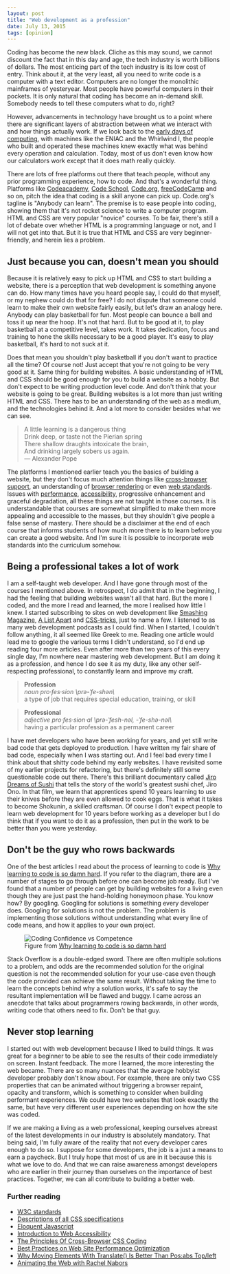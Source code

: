 ```yaml
---
layout: post
title: "Web development as a profession"
date: July 13, 2015
tags: [opinion]
---
```


Coding has become the new black. Cliche as this may sound, we cannot discount the fact that in this day and age, the tech industry is worth billions of dollars. The most enticing part of the tech industry is its low cost of entry. Think about it, at the very least, all you need to write code is a computer with a text editor. Computers are no longer the monolithic mainframes of yesteryear. Most people have powerful computers in their pockets. It is only natural that coding has become an in-demand skill. Somebody needs to tell these computers what to do, right?

However, advancements in technology have brought us to a point where there are significant layers of abstraction between what we interact with and how things actually work. If we look back to the [early days of computing](http://www.computerhistory.org/timeline/?category=cmptr), with machines like the ENIAC and the Whirlwind I, the people who built and operated these machines knew exactly what was behind every operation and calculation. Today, most of us don't even know how our calculators work except that it does math really quickly.

There are lots of free platforms out there that teach people, without any prior programming experience, how to code. And that's a wonderful thing. Platforms like [Codeacademy](http://www.codecademy.com/), [Code School](https://www.codeschool.com/), [Code.org](https://code.org/), [freeCodeCamp](http://www.freecodecamp.com/) and so on, pitch the idea that coding is a skill anyone can pick up. Code.org's tagline is "Anybody can learn". The premise is to ease people into coding, showing them that it's not rocket science to write a computer program. HTML and CSS are very popular "novice" courses. To be fair, there's still a lot of debate over whether HTML is a programming language or not, and I will not get into that. But it is true that HTML and CSS are very beginner-friendly, and herein lies a problem.

## Just because you can, doesn't mean you should

Because it is relatively easy to pick up HTML and CSS to start building a website, there is a perception that web development is something anyone can do. How many times have you heard people say, I could do that myself, or my nephew could do that for free? I do not dispute that someone could learn to make their own website fairly easily, but let's draw an analogy here. Anybody can play basketball for fun. Most people can bounce a ball and toss it up near the hoop. It's not that hard. But to be good at it, to play basketball at a competitive level, takes work. It takes dedication, focus and training to hone the skills necessary to be a good player. It's easy to play basketball, it's hard to not suck at it.

Does that mean you shouldn't play basketball if you don't want to practice all the time? Of course not! Just accept that you're not going to be very good at it. Same thing for building websites. A basic understanding of HTML and CSS should be good enough for you to build a website as a hobby. But don't expect to be writing production level code. And don't think that your website is going to be great. Building websites is a lot more than just writing HTML and CSS. There has to be an understanding of the web as a medium, and the technologies behind it. And a lot more to consider besides what we can see. 

>A little learning is a dangerous thing  
Drink deep, or taste not the Pierian spring  
There shallow draughts intoxicate the brain,  
And drinking largely sobers us again.  
― Alexander Pope

The platforms I mentioned earlier teach you the basics of building a website, but they don't focus much attention things like [cross-browser support](http://www.smashingmagazine.com/2010/06/07/the-principles-of-cross-browser-css-coding/), an understanding of [browser rendering](http://www.html5rocks.com/en/tutorials/internals/howbrowserswork/) or even [web standards](http://www.w3.org/standards/). Issues with [performance](https://community.dynatrace.com/community/display/PUB/Best+Practices+on+Web+Site+Performance+Optimization), [accessibility](https://www.w3.org/WAI/intro/accessibility.php), progressive enhancement and graceful degradation, all these things are not taught in those courses. It is understandable that courses are somewhat simplified to make them more appealing and accessible to the masses, but they shouldn't give people a false sense of mastery. There should be a disclaimer at the end of each course that informs students of how much more there is to learn before you can create a good website. And I'm sure it is possible to incorporate web standards into the curriculum somehow. 

## Being a professional takes a lot of work

I am a self-taught web developer. And I have gone through most of the courses I mentioned above. In retrospect, I do admit that in the beginning, I had the feeling that building websites wasn't all that hard. But the more I coded, and the more I read and learned, the more I realised how little I knew. I started subscribing to sites on web development like [Smashing Magazine](http://www.smashingmagazine.com/), [A List Apart](http://alistapart.com/) and [CSS-tricks](https://css-tricks.com/), just to name a few. I listened to as many web development podcasts as I could find. When I started, I couldn't follow anything, it all seemed like Greek to me. Reading one article would lead me to google the various terms I didn't understand, so I'd end up reading four more articles. Even after more than two years of this every single day, I'm nowhere near mastering web development. But I am doing it as a profession, and hence I do see it as my duty, like any other self-respecting professional, to constantly learn and improve my craft. 

>  **Profession**  
*noun pro·fes·sion &#92;prə-ˈfe-shən&#92;*  
a type of job that requires special education, training, or skill

>  **Professional**  
*adjective pro·fes·sion·al &#92;prə-ˈfesh-nəl, -ˈfe-shə-nəl&#92;*  
having a particular profession as a permanent career

I have met developers who have been working for years, and yet still write bad code that gets deployed to production. I have written my fair share of bad code, especially when I was starting out. And I feel bad every time I think about that shitty code behind my early websites. I have revisited some of my earlier projects for refactoring, but there's definitely still some questionable code out there. There's this brilliant documentary called [Jiro Dreams of Sushi](http://www.magpictures.com/jirodreamsofsushi/) that tells the story of the world's greatest sushi chef, Jiro Ono. In that film, we learn that apprentices spend 10 years learning to use their knives before they are even allowed to cook eggs. That is what it takes to become Shokunin, a skilled craftsman. Of course I don't expect people to learn web development for 10 years before working as a developer but I do think that if you want to do it as a profession, then put in the work to be better than you were yesterday.

## Don't be the guy who rows backwards

One of the best articles I read about the process of learning to code is [Why learning to code is so damn hard](http://www.vikingcodeschool.com/posts/why-learning-to-code-is-so-damn-hard). If you refer to the diagram, there are a number of stages to go through before one can become job ready. But I've found that a number of people can get by building websites for a living even though they are just past the hand-holding honeymoon phase. You know how? By googling. Googling for solutions is something every developer does. Googling for solutions is not the problem. The problem is implementing those solutions without understanding what every line of code means, and how it applies to your own project. 

<figure>
<img src="{{ site.url }}/images/posts/profession/confidence-vs-competence.png" alt="Coding Confidence vs Competence"/>
<figcaption>Figure from <a href="http://www.vikingcodeschool.com/posts/why-learning-to-code-is-so-damn-hard">Why learning to code is so damn hard</a></figcaption>
</figure>

Stack Overflow is a double-edged sword. There are often multiple solutions to a problem, and odds are the recommended solution for the original question is not the recommended solution for your use-case even though the code provided can achieve the same result. Without taking the time to learn the concepts behind why a solution works, it's safe to say the resultant implementation will be flawed and buggy. I came across an anecdote that talks about programmers rowing backwards, in other words, writing code that others need to fix. Don't be that guy.

## Never stop learning

I started out with web development because I liked to build things. It was great for a beginner to be able to see the results of their code immediately on screen. Instant feedback. The more I learned, the more interesting the web became. There are so many nuances that the average hobbyist developer probably don't know about. For example, there are only two CSS properties that can be animated without triggering a browser repaint, opacity and transform, which is something to consider when building performant experiences. We could have two websites that look exactly the same, but have very different user experiences depending on how the site was coded. 

If we are making a living as a web professional, keeping ourselves abreast of the latest developments in our industry is absolutely mandatory. That being said, I'm fully aware of the reality that not every developer cares enough to do so. I suppose for some developers, the job is a just a means to earn a paycheck. But I truly hope that most of us are in it because this is what we love to do. And that we can raise awareness amongst developers who are earlier in their journey than ourselves on the importance of best practices. Together, we can all contribute to building a better web.

### Further reading

<ul>
    <li class="no-margin"><a href="http://www.w3.org/standards/">W3C standards</a></li>
    <li class="no-margin"><a href="http://www.w3.org/Style/CSS/specs.en.html">Descriptions of all CSS specifications</a></li>
    <li class="no-margin"><a href="http://eloquentjavascript.net/">Eloquent Javascript</a></li>
    <li class="no-margin"><a href="https://www.w3.org/WAI/intro/accessibility.php/">Introduction to Web Accessibility</a></li>
    <li class="no-margin"><a href="http://www.smashingmagazine.com/2010/06/07/the-principles-of-cross-browser-css-coding/">The Principles Of Cross-Browser CSS Coding</a></li>
    <li class="no-margin"><a href="https://community.dynatrace.com/community/display/PUB/Best+Practices+on+Web+Site+Performance+Optimization">Best Practices on Web Site Performance Optimization</a></li>
    <li class="no-margin"><a href="http://www.paulirish.com/2012/why-moving-elements-with-translate-is-better-than-posabs-topleft/">Why Moving Elements With Translate() Is Better Than Pos:abs Top/left</a></li>
    <li><a href="http://thewebahead.net/103">Animating the Web with Rachel Nabors</a></li>
</ul>
